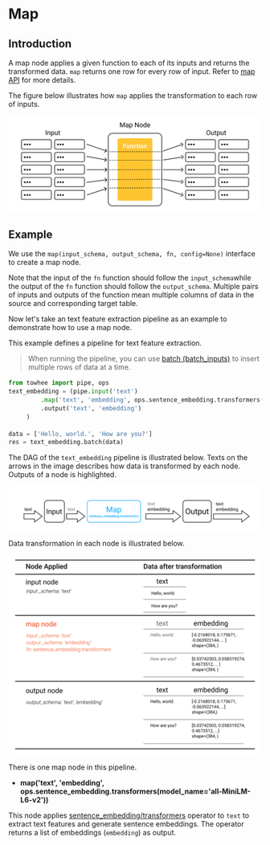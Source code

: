 # Map

## Introduction

A map node applies a given function to each of its inputs and returns the transformed data. `map` returns one row for every row of input. Refer to [map API](../../05-API%20Reference/01-Pipeline%20API/03-map.md) for more details.

The figure below illustrates how `map` applies the transformation to each row of inputs.

![img](https://github.com/towhee-io/data/blob/main/image/docs/map_intro.png?raw=true)

## Example

We use the `map(input_schema, output_schema, fn, config=None)` interface to create a map node. 



Note that the input of the `fn` function should follow the `input_schema`while  the output of the `fn` function should follow the `output_schema`. Multiple pairs of inputs and outputs of the function mean multiple columns of data in the source and corresponding target table.



Now let's take an text feature extraction pipeline as an example to demonstrate how to use a map node.



This example defines a pipeline for text feature extraction.

> When running the pipeline, you can use [batch (batch_inputs)](/05-API%20Reference/01-Pipeline%20API/10-batch.md) to insert multiple rows of data at a time.

```Python
from towhee import pipe, ops
text_embedding = (pipe.input('text')
         .map('text', 'embedding', ops.sentence_embedding.transformers(model_name='all-MiniLM-L6-v2'))
         .output('text', 'embedding')
     )

data = ['Hello, world.', 'How are you?']
res = text_embedding.batch(data)
```

The DAG of the `text_embedding` pipeline is illustrated below. Texts on the arrows in the image describes how data is transformed by each node. Outputs of a node is highlighted.

![img](https://github.com/towhee-io/data/blob/main/image/docs/map_example_1.png?raw=true)

Data transformation in each node is illustrated below.

![img](https://github.com/towhee-io/data/blob/main/image/docs/map_example_2.png?raw=true)

There is one map node in this pipeline.

- **map('text', 'embedding', ops.sentence_embedding.transformers(model_name='all-MiniLM-L6-v2'))**

This node applies [sentence_embedding/transformers](https://towhee.io/sentence-embedding/transformers) operator to `text` to extract text features and generate sentence embeddings. The operator returns a list of embeddings (`embedding`) as output. 
